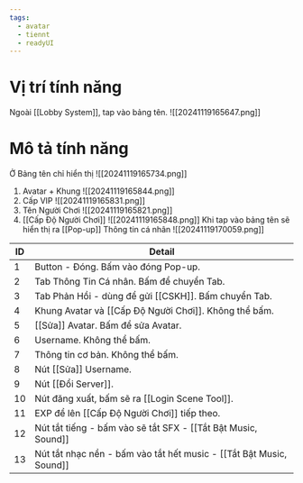```yaml
---
tags:
  - avatar
  - tiennt
  - readyUI
---
```

# Vị trí tính năng
Ngoài [[Lobby System]], tap vào bảng tên.
![[20241119165647.png]]

# Mô tả tính năng
Ở Bảng tên chỉ hiển thị
![[20241119165734.png]]
1. Avatar + Khung ![[20241119165844.png]]
2. Cấp VIP ![[20241119165831.png]]
3. Tên Người Chơi ![[20241119165821.png]]
4. [[Cấp Độ Người Chơi]] ![[20241119165848.png]]
Khi tap vào bảng tên sẽ hiển thị ra [[Pop-up]] Thông tin cá nhân
![[20241119170059.png]]

| ID  | Detail                                                              |
| --- | ------------------------------------------------------------------- |
| 1   | Button - Đóng. Bấm vào đóng Pop-up.                                 |
| 2   | Tab Thông Tin Cá nhân. Bấm để chuyển Tab.                           |
| 3   | Tab Phản Hồi - dùng để gửi [[CSKH]]. Bấm chuyển Tab.                |
| 4   | Khung Avatar và [[Cấp Độ Người Chơi]]. Không thể bấm.               |
| 5   | [[Sửa]] Avatar. Bấm để sửa Avatar.                                  |
| 6   | Username. Không thể bấm.                                            |
| 7   | Thông tin cơ bản. Không thể bấm.                                    |
| 8   | Nút [[Sửa]] Username.                                               |
| 9   | Nút [[Đổi Server]].                                                 |
| 10  | Nút đăng xuất, bấm sẽ ra [[Login Scene Tool]].                      |
| 11  | EXP để lên [[Cấp Độ Người Chơi]] tiếp theo.                         |
| 12  | Nút tắt tiếng - bấm vào sẽ tắt SFX - [[Tắt Bật Music, Sound]]       |
| 13  | Nút tắt nhạc nền - bấm vào tắt hết music - [[Tắt Bật Music, Sound]] |
